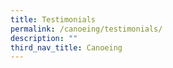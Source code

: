 ```yaml
---
title: Testimonials
permalink: /canoeing/testimonials/
description: ""
third_nav_title: Canoeing
---
```

